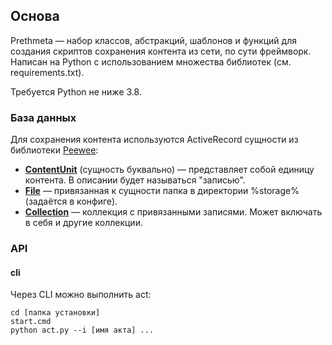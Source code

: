 ## Основа

Prethmeta — набор классов, абстракций, шаблонов и функций для создания скриптов сохранения контента из сети, по сути фреймворк. Написан на Python с использованием множества библиотек (см. requirements.txt).

Требуется Python не ниже 3.8.

### База данных

Для сохранения контента используются ActiveRecord сущности из библиотеки [Peewee](https://docs.peewee-orm.com/en/latest/): 

- [**ContentUnit**](db/content_unit.md) (сущность буквально) — представляет собой единицу контента. В описании будет называться "записью".
- [**File**](db/file.md) — привязанная к сущности папка в директории %storage% (задаётся в конфиге).
- [**Collection**](db/collection.md) — коллекция с привязанными записями. Может включать в себя и другие коллекции.

### API

#### cli

Через CLI можно выполнить act:
```
cd [папка установки]
start.cmd
python act.py --i [имя акта] ...
```
<!--
#### web

Для запуска web-сервера Flask нужно написать:
```
cd [папка установки]
start.cmd
python web.py
```

Сервер будет запущен на порте, указанном в конфиге (web.port, по умолчанию 7856) на 127.0.0.1.

Вызвать метод можно по пути `{host}/api/{название метода}`

#### Методы

См. [api](api.md)-->
